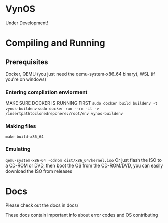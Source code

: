 # VynOS
Under Development!
# Compiling and Running
## Prerequisites
Docker, QEMU (you just need the qemu-system-x86_64 binary), WSL (if you're on windows)
### Entering compilation enviorment
MAKE SURE DOCKER IS RUNNING FIRST
`sudo docker build buildenv -t vynos-buildenv`
`sudo docker run --rm -it -v /insertpathtoclonedrepohere:/root/env vynos-buildenv`
### Making files
`make build-x86_64`
### Emulating
`qemu-system-x86-64 -cdrom dist/x86_64/kernel.iso`
Or just flash the ISO to a CD-ROM or DVD, then boot the OS from the CD-ROM/DVD,
you can easily download the ISO from releases
# Docs
Please check out the docs in docs/

These docs contain important info about error codes and OS contributing

